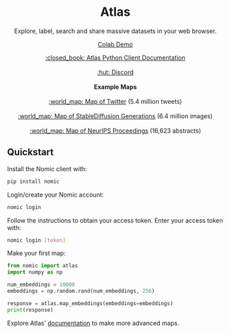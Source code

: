 <h1 align="center">Atlas</h1>
<p align="center">Explore, label, search and share massive datasets in your web browser.</p>

<div align="center">
  <a href="https://colab.research.google.com/drive/1bquOLIaGlu7O_CFc0Wz74HITzWs4UEa4?usp=sharing">Colab Demo</a>
</div>

<p align="center">
  <a href="https://docs.nomic.ai">:closed_book:	 Atlas Python Client Documentation</a> 
  <br> <br>
      <a href="https://discord.gg/myY5YDR8z8">:hut: Discord</a> 
  <br> <br>
  <b>Example Maps</b>
  <br> <br>
  <a href="https://atlas.nomic.ai/map/twitter">:world_map: Map of Twitter</a> (5.4 million tweets)
  <br> <br>
  <a href="https://atlas.nomic.ai/map/stablediffusion">:world_map: Map of StableDiffusion Generations</a> (6.4 million images)
  <br> <br>
  <a href="https://atlas.nomic.ai/map/neurips">:world_map: Map of NeurIPS Proceedings</a> (16,623 abstracts)

</p>

## Quickstart

Install the Nomic client with:
```bash
pip install nomic
```

Login/create your Nomic account:
```bash
nomic login
```

Follow the instructions to obtain your access token. Enter your access token with:
```bash
nomic login [token]
```

Make your first map:
```python
from nomic import atlas
import numpy as np

num_embeddings = 10000
embeddings = np.random.rand(num_embeddings, 256)

response = atlas.map_embeddings(embeddings=embeddings)
print(response)
```

Explore Atlas' [documentation](https://docs.nomic.ai) to make more advanced maps.
